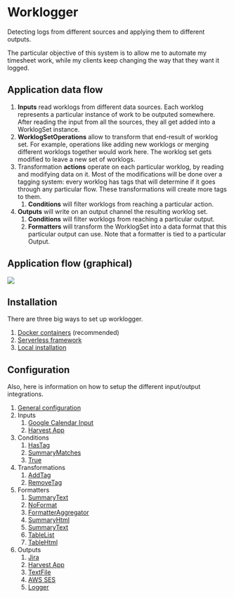 # Worklogger

Detecting logs from different sources and applying them to different outputs.

The particular objective of this system is to allow me to automate my timesheet work, while my clients keep changing the way that they want it logged.

## Application data flow

1. **Inputs** read worklogs from different data sources. Each worklog represents a particular instance of work to be outputed somewhere. After reading the input from all the sources, they all get added into a WorklogSet instance.
1. **WorklogSetOperations** allow to transform that end-result of worklog set. For example, operations like adding new worklogs or merging different worklogs together would work here. The worklog set gets modified to leave a new set of worklogs.
1. Transformation **actions** operate on each particular worklog, by reading and modifying data on it. Most of the modifications will be done over a tagging system: every worklog has tags that will determine if it goes through any particular flow. These transformations will create more tags to them.
    1. **Conditions** will filter worklogs from reaching a particular action.
1. **Outputs** will write on an output channel the resulting worklog set.
    1. **Conditions** will filter worklogs from reaching a particular output.
    1. **Formatters** will transform the WorklogSet into a data format that this particular output can use. Note that a formatter is tied to a particular Output.

## Application flow (graphical)

[![](https://mermaid.ink/img/eyJjb2RlIjoiZ3JhcGggVERcbiAgICBBW0NvbmZpZ3VyZWQgaW5wdXRdIC0tPiBCW0xvYWQgd29ya2xvZ3M8YnIvPmZvciB0aW1lIHJhbmdlXVxuICAgIEIgLS0-IEN7U2F0aXNmaWVzPGJyLz5jb25kaXRpb24_fVxuICAgIHN1YmdyYXBoIEZvciBldmVyeSBhY3Rpb25cbiAgICAgICAgQyAtLVllcy0tPiBEW0V4ZWN1dGUgYWN0aW9uPGJyLz5vbiB3b3JrbG9nXVxuICAgIGVuZFxuICAgIHN1YmdyYXBoIEZvciBldmVyeSBvdXRwdXRcbiAgICAgICAgRCAtLT4gRXtTYXRpc2ZpZXM8YnIvPmNvbmRpdGlvbj99XG4gICAgICAgIEMgLS1Oby0tPiBFXG4gICAgICAgIEUgLS1ZZXMtLT4gRltGb3JtYXQgZm9yIG91dHB1dF1cbiAgICAgICAgRiAtLT4gR1tTZW5kIHRvIG91dHB1dF1cbiAgICAgICAgRSAtLU5vLS0-IEh7Q29uZmlndXJlZCB0bzxici8-cmFpc2Ugd2FybmluZz99XG4gICAgICAgIEggLS1ZZXMtLT4gSVtMb2cgd2FybmluZyBhYm91dDxiciAvPm5vdC1vdXRwdXQgd29ya2xvZ11cbiAgICBlbmRcbiIsIm1lcm1haWQiOnsidGhlbWUiOiJkZWZhdWx0In0sInVwZGF0ZUVkaXRvciI6dHJ1ZSwiYXV0b1N5bmMiOnRydWUsInVwZGF0ZURpYWdyYW0iOnRydWV9)](https://mermaid-js.github.io/mermaid-live-editor/edit/#eyJjb2RlIjoiZ3JhcGggVERcbiAgICBBW0NvbmZpZ3VyZWQgaW5wdXRdIC0tPiBCW0xvYWQgd29ya2xvZ3M8YnIvPmZvciB0aW1lIHJhbmdlXVxuICAgIEIgLS0-IEN7U2F0aXNmaWVzPGJyLz5jb25kaXRpb24_fVxuICAgIHN1YmdyYXBoIEZvciBldmVyeSBhY3Rpb25cbiAgICAgICAgQyAtLVllcy0tPiBEW0V4ZWN1dGUgYWN0aW9uPGJyLz5vbiB3b3JrbG9nXVxuICAgIGVuZFxuICAgIHN1YmdyYXBoIEZvciBldmVyeSBvdXRwdXRcbiAgICAgICAgRCAtLT4gRXtTYXRpc2ZpZXM8YnIvPmNvbmRpdGlvbj99XG4gICAgICAgIEMgLS1Oby0tPiBFXG4gICAgICAgIEUgLS1ZZXMtLT4gRltGb3JtYXQgZm9yIG91dHB1dF1cbiAgICAgICAgRiAtLT4gR1tTZW5kIHRvIG91dHB1dF1cbiAgICAgICAgRSAtLU5vLS0-IEh7Q29uZmlndXJlZCB0bzxici8-cmFpc2Ugd2FybmluZz99XG4gICAgICAgIEggLS1ZZXMtLT4gSVtMb2cgd2FybmluZyBhYm91dDxiciAvPm5vdC1vdXRwdXQgd29ya2xvZ11cbiAgICBlbmRcbiIsIm1lcm1haWQiOiJ7XG4gIFwidGhlbWVcIjogXCJkZWZhdWx0XCJcbn0iLCJ1cGRhdGVFZGl0b3IiOnRydWUsImF1dG9TeW5jIjp0cnVlLCJ1cGRhdGVEaWFncmFtIjp0cnVlfQ)

## Installation

There are three big ways to set up worklogger.

1. [Docker containers](docs/docker-containers.md) (recommended)
2. [Serverless framework](docs/serverless-framework.md)
3. [Local installation](docs/local-installation.md)

## Configuration

Also, here is information on how to setup the different input/output integrations.

1. [General configuration](docs/configuration.md)
2. Inputs
    1. [Google Calendar Input](docs/google-calendar.md)
    2. [Harvest App](docs/harvest-app.md)
3. Conditions
    1. [HasTag](docs/has-tag.md)
    2. [SummaryMatches](docs/summary-matches.md)
    3. [True](docs/true.md)
4. Transformations
    1. [AddTag](docs/add-tag.md)
    2. [RemoveTag](docs/remove-tag.md)
5. Formatters
    1. [SummaryText](docs/summary-text.md)
    2. [NoFormat](docs/no-format.md)
    3. [FormatterAggregator](docs/formatter-aggregator.md)
    4. [SummaryHtml](docs/summary-html.md)
    5. [SummaryText](docs/summary-text.md)
    6. [TableList](docs/table-list.md)
    7. [TableHtml](docs/table-html.md)
6. Outputs
    1. [Jira](docs/jira.md)
    2. [Harvest App](docs/harvest-app.md)
    3. [TextFile](docs/text-file.md)
    4. [AWS SES](docs/aws-ses.md)
    5. [Logger](docs/logger-output.md)
